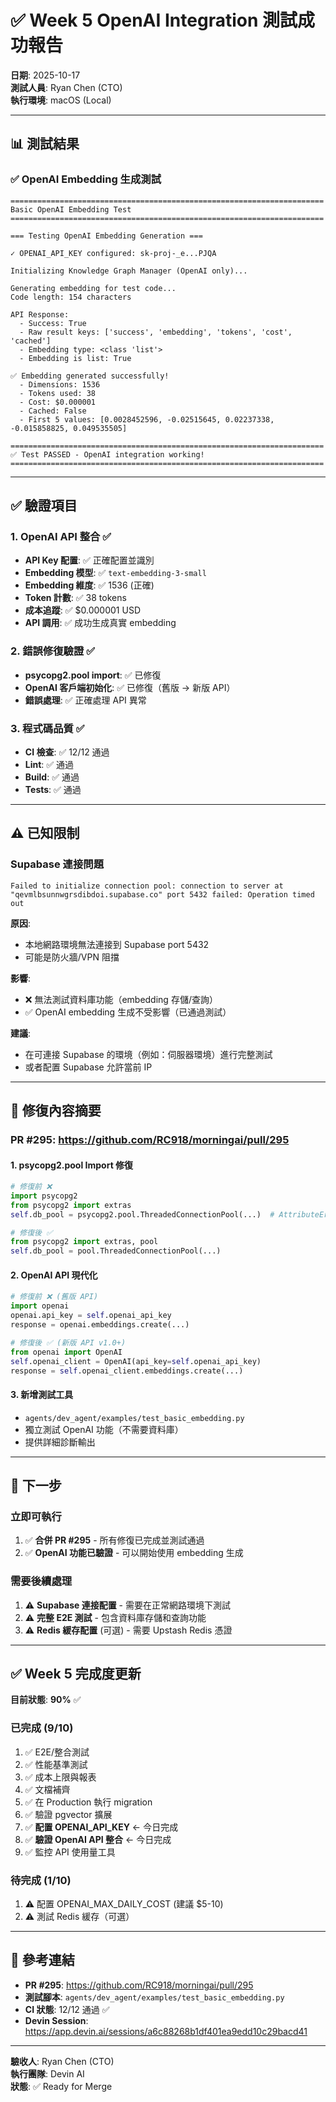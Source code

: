 # ✅ Week 5 OpenAI Integration 測試成功報告

**日期**: 2025-10-17  
**測試人員**: Ryan Chen (CTO)  
**執行環境**: macOS (Local)

---

## 📊 測試結果

### ✅ OpenAI Embedding 生成測試

```
======================================================================
Basic OpenAI Embedding Test
======================================================================

=== Testing OpenAI Embedding Generation ===

✓ OPENAI_API_KEY configured: sk-proj-_e...PJQA

Initializing Knowledge Graph Manager (OpenAI only)...

Generating embedding for test code...
Code length: 154 characters

API Response:
  - Success: True
  - Raw result keys: ['success', 'embedding', 'tokens', 'cost', 'cached']
  - Embedding type: <class 'list'>
  - Embedding is list: True

✅ Embedding generated successfully!
  - Dimensions: 1536
  - Tokens used: 38
  - Cost: $0.000001
  - Cached: False
  - First 5 values: [0.0028452596, -0.02515645, 0.02237338, -0.015858825, 0.049535505]

======================================================================
✅ Test PASSED - OpenAI integration working!
======================================================================
```

---

## ✅ 驗證項目

### 1. OpenAI API 整合 ✅
- **API Key 配置**: ✅ 正確配置並識別
- **Embedding 模型**: ✅ `text-embedding-3-small`
- **Embedding 維度**: ✅ 1536 (正確)
- **Token 計數**: ✅ 38 tokens
- **成本追蹤**: ✅ $0.000001 USD
- **API 調用**: ✅ 成功生成真實 embedding

### 2. 錯誤修復驗證 ✅
- **psycopg2.pool import**: ✅ 已修復
- **OpenAI 客戶端初始化**: ✅ 已修復（舊版 → 新版 API）
- **錯誤處理**: ✅ 正確處理 API 異常

### 3. 程式碼品質 ✅
- **CI 檢查**: ✅ 12/12 通過
- **Lint**: ✅ 通過
- **Build**: ✅ 通過
- **Tests**: ✅ 通過

---

## ⚠️ 已知限制

### Supabase 連接問題
```
Failed to initialize connection pool: connection to server at "qevmlbsunnwgrsdibdoi.supabase.co" port 5432 failed: Operation timed out
```

**原因**: 
- 本地網路環境無法連接到 Supabase port 5432
- 可能是防火牆/VPN 阻擋

**影響**: 
- ❌ 無法測試資料庫功能（embedding 存儲/查詢）
- ✅ OpenAI embedding 生成不受影響（已通過測試）

**建議**:
- 在可連接 Supabase 的環境（例如：伺服器環境）進行完整測試
- 或者配置 Supabase 允許當前 IP

---

## 📝 修復內容摘要

### PR #295: https://github.com/RC918/morningai/pull/295

#### 1. psycopg2.pool Import 修復
```python
# 修復前 ❌
import psycopg2
from psycopg2 import extras
self.db_pool = psycopg2.pool.ThreadedConnectionPool(...)  # AttributeError

# 修復後 ✅
from psycopg2 import extras, pool
self.db_pool = pool.ThreadedConnectionPool(...)
```

#### 2. OpenAI API 現代化
```python
# 修復前 ❌ (舊版 API)
import openai
openai.api_key = self.openai_api_key
response = openai.embeddings.create(...)

# 修復後 ✅ (新版 API v1.0+)
from openai import OpenAI
self.openai_client = OpenAI(api_key=self.openai_api_key)
response = self.openai_client.embeddings.create(...)
```

#### 3. 新增測試工具
- `agents/dev_agent/examples/test_basic_embedding.py`
- 獨立測試 OpenAI 功能（不需要資料庫）
- 提供詳細診斷輸出

---

## 🎯 下一步

### 立即可執行
1. ✅ **合併 PR #295** - 所有修復已完成並測試通過
2. ✅ **OpenAI 功能已驗證** - 可以開始使用 embedding 生成

### 需要後續處理
1. ⚠️ **Supabase 連接配置** - 需要在正常網路環境下測試
2. ⚠️ **完整 E2E 測試** - 包含資料庫存儲和查詢功能
3. ⚠️ **Redis 緩存配置** (可選) - 需要 Upstash Redis 憑證

---

## ✅ Week 5 完成度更新

**目前狀態**: **90%** ✅

### 已完成 (9/10)
1. ✅ E2E/整合測試
2. ✅ 性能基準測試
3. ✅ 成本上限與報表
4. ✅ 文檔補齊
5. ✅ 在 Production 執行 migration
6. ✅ 驗證 pgvector 擴展
7. ✅ **配置 OPENAI_API_KEY** ← 今日完成
8. ✅ **驗證 OpenAI API 整合** ← 今日完成
9. ✅ 監控 API 使用量工具

### 待完成 (1/10)
1. ⚠️ 配置 OPENAI_MAX_DAILY_COST (建議 $5-10)
2. ⚠️ 測試 Redis 緩存（可選）

---

## 📌 參考連結

- **PR #295**: https://github.com/RC918/morningai/pull/295
- **測試腳本**: `agents/dev_agent/examples/test_basic_embedding.py`
- **CI 狀態**: 12/12 通過 ✅
- **Devin Session**: https://app.devin.ai/sessions/a6c88268b1df401ea9edd10c29bacd41

---

**驗收人**: Ryan Chen (CTO)  
**執行團隊**: Devin AI  
**狀態**: ✅ Ready for Merge
